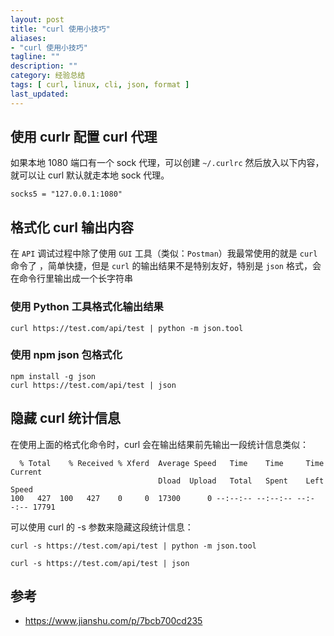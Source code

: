 ```yaml
---
layout: post
title: "curl 使用小技巧"
aliases: 
- "curl 使用小技巧"
tagline: ""
description: ""
category: 经验总结
tags: [ curl, linux, cli, json, format ]
last_updated:
---
```


## 使用 curlr 配置 curl 代理

如果本地 1080 端口有一个 sock 代理，可以创建 `~/.curlrc` 然后放入以下内容，就可以让 curl 默认就走本地 sock 代理。

```
socks5 = "127.0.0.1:1080"
```

## 格式化 curl 输出内容

在 `API` 调试过程中除了使用 `GUI` 工具（类似：`Postman`）我最常使用的就是 `curl` 命令了 ，简单快捷，但是 `curl` 的输出结果不是特别友好，特别是 `json` 格式，会在命令行里输出成一个长字符串

### 使用 Python 工具格式化输出结果

```
curl https://test.com/api/test | python -m json.tool
```

### 使用 npm json 包格式化

```
npm install -g json
curl https://test.com/api/test | json
```

## 隐藏 curl 统计信息

在使用上面的格式化命令时，curl 会在输出结果前先输出一段统计信息类似：

```
  % Total    % Received % Xferd  Average Speed   Time    Time     Time  Current
                                 Dload  Upload   Total   Spent    Left  Speed
100   427  100   427    0     0  17300      0 --:--:-- --:--:-- --:--:-- 17791
```

可以使用 curl 的 -s 参数来隐藏这段统计信息：

```
curl -s https://test.com/api/test | python -m json.tool

curl -s https://test.com/api/test | json
```

## 参考

- <https://www.jianshu.com/p/7bcb700cd235>
